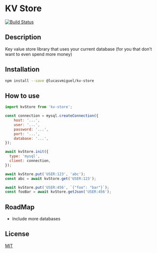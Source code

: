 # KV Store
[![Build Status](https://travis-ci.org/lucasvmiguel/kv-store.svg?branch=master)](https://travis-ci.org/lucasvmiguel/kv-store)

## Description
Key value store library that uses your current database (for you that don't want to even spend more money)

## Installation

```bash
npm install --save @lucasvmiguel/kv-store
```

## How to use
```js
import kvStore from 'kv-store';

const connection = mysql.createConnection({
    host: '...',
    user: '...',
    password: '...',
    port: '...',
    database: '...',
});

await kvStore.init({
  type: 'mysql',
  client: connection,
});

await kvStore.put('USER:123', 'abc');
const abc = await kvStore.get('USER:123');

await kvStore.put('USER:456', `{"foo": "bar"}`);
const fooBar = await kvStore.getJson('USER:456');
```

## RoadMap
* Include more databases

## License

[MIT](LICENSE)
